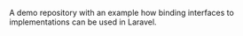 A demo repository with an example how binding interfaces to implementations can be used in Laravel. 
